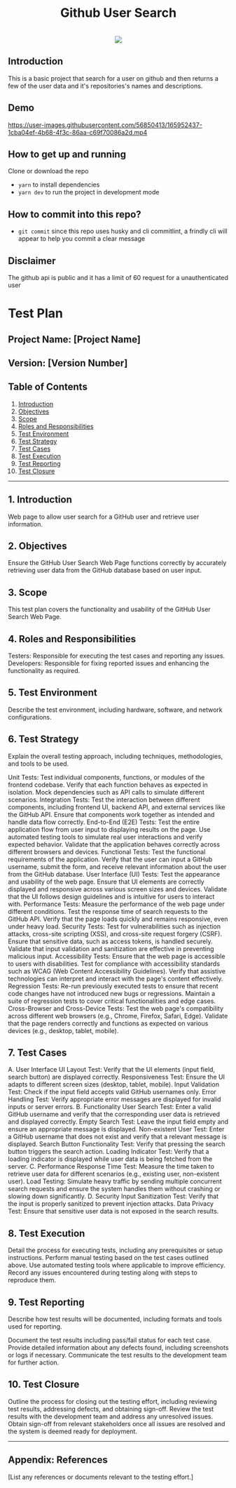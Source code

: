 <h1 align="center"> Github User Search </h1> <br>

<div align="center">
<img src="./src/assets/github/github-search-user.png" />
</div>

## Introduction

This is a basic project that search for a user on github and then returns a few of the user data and it's repositories's names and descriptions.

## Demo

https://user-images.githubusercontent.com/56850413/165952437-1cba04ef-4b68-4f3c-86aa-c69f70086a2d.mp4

## How to get up and running

Clone or download the repo

- `yarn` to install dependencies
- `yarn dev` to run the project in development mode

## How to commit into this repo?

- `git commit` since this repo uses husky and cli commitlint, a frindly cli will appear to help you commit a clear message

## Disclaimer

The github api is public and it has a limit of 60 request for a unauthenticated user

# Test Plan

## Project Name: [Project Name]

## Version: [Version Number]

## Table of Contents
1. [Introduction](#introduction)
2. [Objectives](#objectives)
3. [Scope](#scope)
4. [Roles and Responsibilities](#roles-and-responsibilities)
5. [Test Environment](#test-environment)
6. [Test Strategy](#test-strategy)
7. [Test Cases](#test-cases)
8. [Test Execution](#test-execution)
9. [Test Reporting](#test-reporting)
10. [Test Closure](#test-closure)

---

## 1. Introduction
Web page to allow user search for a GitHub user and retrieve user information.

## 2. Objectives
Ensure the GitHub User Search Web Page functions correctly by accurately retrieving user data from the GitHub database based on user input.

## 3. Scope
This test plan covers the functionality and usability of the GitHub User Search Web Page.

## 4. Roles and Responsibilities
Testers: Responsible for executing the test cases and reporting any issues.
Developers: Responsible for fixing reported issues and enhancing the functionality as required.

## 5. Test Environment
Describe the test environment, including hardware, software, and network configurations.

## 6. Test Strategy
Explain the overall testing approach, including techniques, methodologies, and tools to be used.

Unit Tests:
Test individual components, functions, or modules of the frontend codebase.
Verify that each function behaves as expected in isolation.
Mock dependencies such as API calls to simulate different scenarios.
Integration Tests:
Test the interaction between different components, including frontend UI, backend API, and external services like the GitHub API.
Ensure that components work together as intended and handle data flow correctly.
End-to-End (E2E) Tests:
Test the entire application flow from user input to displaying results on the page.
Use automated testing tools to simulate real user interactions and verify expected behavior.
Validate that the application behaves correctly across different browsers and devices.
Functional Tests:
Test the functional requirements of the application.
Verify that the user can input a GitHub username, submit the form, and receive relevant information about the user from the GitHub database.
User Interface (UI) Tests:
Test the appearance and usability of the web page.
Ensure that UI elements are correctly displayed and responsive across various screen sizes and devices.
Validate that the UI follows design guidelines and is intuitive for users to interact with.
Performance Tests:
Measure the performance of the web page under different conditions.
Test the response time of search requests to the GitHub API.
Verify that the page loads quickly and remains responsive, even under heavy load.
Security Tests:
Test for vulnerabilities such as injection attacks, cross-site scripting (XSS), and cross-site request forgery (CSRF).
Ensure that sensitive data, such as access tokens, is handled securely.
Validate that input validation and sanitization are effective in preventing malicious input.
Accessibility Tests:
Ensure that the web page is accessible to users with disabilities.
Test for compliance with accessibility standards such as WCAG (Web Content Accessibility Guidelines).
Verify that assistive technologies can interpret and interact with the page's content effectively.
Regression Tests:
Re-run previously executed tests to ensure that recent code changes have not introduced new bugs or regressions.
Maintain a suite of regression tests to cover critical functionalities and edge cases.
Cross-Browser and Cross-Device Tests:
Test the web page's compatibility across different web browsers (e.g., Chrome, Firefox, Safari, Edge).
Validate that the page renders correctly and functions as expected on various devices (e.g., desktop, tablet, mobile).


## 7. Test Cases
A. User Interface
UI Layout Test: Verify that the UI elements (input field, search button) are displayed correctly.
Responsiveness Test: Ensure the UI adapts to different screen sizes (desktop, tablet, mobile).
Input Validation Test: Check if the input field accepts valid GitHub usernames only.
Error Handling Test: Verify appropriate error messages are displayed for invalid inputs or server errors.
B. Functionality
User Search Test: Enter a valid GitHub username and verify that the corresponding user data is retrieved and displayed correctly.
Empty Search Test: Leave the input field empty and ensure an appropriate message is displayed.
Non-existent User Test: Enter a GitHub username that does not exist and verify that a relevant message is displayed.
Search Button Functionality Test: Verify that pressing the search button triggers the search action.
Loading Indicator Test: Verify that a loading indicator is displayed while user data is being fetched from the server.
C. Performance
Response Time Test: Measure the time taken to retrieve user data for different scenarios (e.g., existing user, non-existent user).
Load Testing: Simulate heavy traffic by sending multiple concurrent search requests and ensure the system handles them without crashing or slowing down significantly.
D. Security
Input Sanitization Test: Verify that the input is properly sanitized to prevent injection attacks.
Data Privacy Test: Ensure that sensitive user data is not exposed in the search results.


## 8. Test Execution
Detail the process for executing tests, including any prerequisites or setup instructions.
Perform manual testing based on the test cases outlined above.
Use automated testing tools where applicable to improve efficiency.
Record any issues encountered during testing along with steps to reproduce them.


## 9. Test Reporting
Describe how test results will be documented, including formats and tools used for reporting.

Document the test results including pass/fail status for each test case.
Provide detailed information about any defects found, including screenshots or logs if necessary.
Communicate the test results to the development team for further action.


## 10. Test Closure
Outline the process for closing out the testing effort, including reviewing test results, addressing defects, and obtaining sign-off.
Review the test results with the development team and address any unresolved issues.
Obtain sign-off from relevant stakeholders once all issues are resolved and the system is deemed ready for deployment.

---

## Appendix: References
[List any references or documents relevant to the testing effort.]
